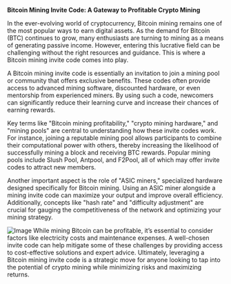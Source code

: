 **Bitcoin Mining Invite Code: A Gateway to Profitable Crypto Mining**

In the ever-evolving world of cryptocurrency, Bitcoin mining remains one of the most popular ways to earn digital assets. As the demand for Bitcoin (BTC) continues to grow, many enthusiasts are turning to mining as a means of generating passive income. However, entering this lucrative field can be challenging without the right resources and guidance. This is where a Bitcoin mining invite code comes into play.

A Bitcoin mining invite code is essentially an invitation to join a mining pool or community that offers exclusive benefits. These codes often provide access to advanced mining software, discounted hardware, or even mentorship from experienced miners. By using such a code, newcomers can significantly reduce their learning curve and increase their chances of earning rewards.

Key terms like "Bitcoin mining profitability," "crypto mining hardware," and "mining pools" are central to understanding how these invite codes work. For instance, joining a reputable mining pool allows participants to combine their computational power with others, thereby increasing the likelihood of successfully mining a block and receiving BTC rewards. Popular mining pools include Slush Pool, Antpool, and F2Pool, all of which may offer invite codes to attract new members.

Another important aspect is the role of "ASIC miners," specialized hardware designed specifically for Bitcoin mining. Using an ASIC miner alongside a mining invite code can maximize your output and improve overall efficiency. Additionally, concepts like "hash rate" and "difficulty adjustment" are crucial for gauging the competitiveness of the network and optimizing your mining strategy.


![Image](https://github.com/user-attachments/assets/31692037-0104-4703-abd1-696b6a7dd41b)
While mining Bitcoin can be profitable, it’s essential to consider factors like electricity costs and maintenance expenses. A well-chosen invite code can help mitigate some of these challenges by providing access to cost-effective solutions and expert advice. Ultimately, leveraging a Bitcoin mining invite code is a strategic move for anyone looking to tap into the potential of crypto mining while minimizing risks and maximizing returns.